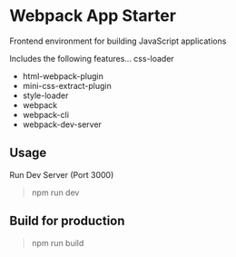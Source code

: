 # Webpack App Starter
Frontend environment for building JavaScript applications

Includes the following features...
css-loader
- html-webpack-plugin
- mini-css-extract-plugin
- style-loader
- webpack
- webpack-cli    
- webpack-dev-server

## Usage

Run Dev Server (Port 3000)
>npm run dev

## Build for production
>npm run build


